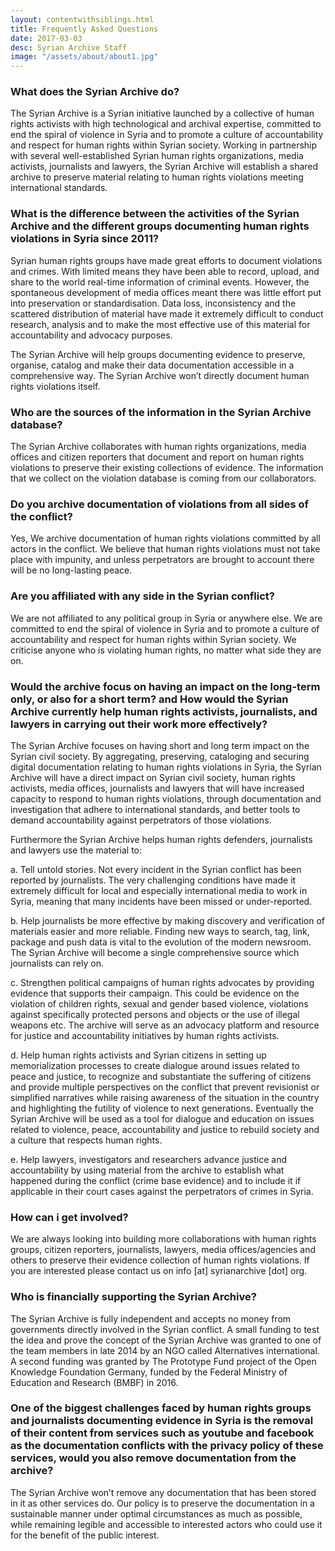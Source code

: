 ```yaml
---
layout: contentwithsiblings.html
title: Frequently Asked Questions
date: 2017-03-03
desc: Syrian Archive Staff
image: "/assets/about/about1.jpg"
---
```


### What does the Syrian Archive do?
The Syrian Archive is a Syrian initiative launched by a collective of human rights activists with high technological and archival expertise, committed to end the spiral of violence in Syria and to promote a culture of accountability and respect for human rights within Syrian society.  Working in partnership with several well-established Syrian human rights organizations, media activists, journalists and lawyers, the Syrian Archive will establish a shared archive to preserve material relating to human rights violations meeting international standards.

### What is the difference between the activities of the Syrian Archive and the different groups documenting human rights violations in Syria since 2011?
Syrian human rights groups have made great efforts to document violations and crimes. With limited means they have been able to record, upload, and share to the world real-time information of criminal events. However, the spontaneous development of media offices meant there was little effort put into preservation or standardisation. Data loss, inconsistency and the scattered distribution of material have made it extremely difficult to conduct research, analysis and to make the most effective use of this material for accountability and advocacy purposes.

The Syrian Archive will help groups documenting evidence to preserve, organise, catalog and make their data documentation accessible in a comprehensive way. The Syrian Archive won’t directly document human rights violations itself.

### Who are the sources of the information in the Syrian Archive database?
The Syrian Archive collaborates with human rights organizations, media offices and citizen reporters that document and report on human rights violations to preserve their existing collections of evidence. The information that we collect on the violation database is coming from our collaborators.

### Do you archive documentation of violations from all sides of the conflict?
Yes, We archive documentation of human rights violations committed by all actors in the conflict. We believe that human rights violations must not take place with impunity, and unless perpetrators are brought to account there will be no long-lasting peace.

### Are you affiliated with any side in the Syrian conflict?
We are not affiliated to any political group in Syria or anywhere else. We are committed to end the spiral of violence in Syria and to promote a culture of accountability and respect for human rights within Syrian society. We criticise anyone who is violating human rights, no matter what side they are on.

### Would the archive focus on having an impact on the long-term only, or also for a short term? and How would the Syrian Archive currently help human rights activists, journalists, and lawyers in carrying out their work more effectively?
The Syrian Archive focuses on having short and long term impact on the Syrian civil society. By aggregating, preserving, cataloging and securing digital documentation relating to human rights violations in Syria, the Syrian Archive will have a direct impact on Syrian civil society, human rights activists, media offices, journalists and lawyers that will have increased capacity to respond to human rights violations, through documentation and investigation that adhere to international standards, and better tools to demand accountability against perpetrators of those violations.

Furthermore the Syrian Archive helps human rights defenders, journalists and lawyers use the material to:

a. Tell untold stories. Not every incident in the Syrian conflict has been reported by journalists. The very challenging conditions have made it extremely difficult for local and especially international media to work in Syria, meaning that many incidents have been missed or under-reported.

b. Help journalists be more effective by making discovery and verification of materials easier and more reliable. Finding new ways to search, tag, link, package and push data is vital to the evolution of the modern newsroom. The Syrian Archive will become a single comprehensive source which journalists can rely on.

c. Strengthen political campaigns of human rights advocates by providing evidence that supports their campaign. This could be evidence on the violation of children rights, sexual and gender based violence, violations against specifically protected persons and objects or the use of illegal weapons etc. The archive will serve as an advocacy platform and resource for justice and accountability initiatives by human rights activists.

d. Help human rights activists and Syrian citizens in setting up memorialization processes to create dialogue around issues related to peace and justice, to recognize and substantiate the suffering of citizens and provide multiple perspectives on the conflict that prevent revisionist or simplified narratives while raising awareness of the situation in the country and highlighting the futility of violence to next generations. Eventually the Syrian Archive will be used as a tool for dialogue and education on issues related to violence, peace, accountability and justice to rebuild society and a culture that respects human rights.

e. Help lawyers, investigators and researchers advance justice and accountability by using material from the archive to establish what happened during the conflict (crime base evidence) and to include it if applicable in their court cases against the perpetrators of crimes in Syria.

### How can i get involved?
We are always looking into building more collaborations with human rights groups, citizen reporters, journalists, lawyers, media offices/agencies and others to preserve their evidence collection of human rights violations. If you are interested please contact us on info [at] syrianarchive [dot] org.

### Who is financially supporting the Syrian Archive?
The Syrian Archive is fully independent and accepts no money from governments directly involved in the Syrian conflict.
A small funding to test the idea and prove the concept of the Syrian Archive was granted to one of the team members in late 2014 by an NGO called Alternatives international. A second funding was granted by The Prototype Fund project of the Open Knowledge Foundation Germany, funded by the Federal Ministry of Education and Research (BMBF) in 2016.


### One of the biggest challenges faced by human rights groups and journalists documenting evidence in Syria is the removal of their content from services such as youtube and facebook as the documentation conflicts with the privacy policy of these services, would you also remove documentation from the archive?
The Syrian Archive won’t remove any documentation that has been stored in it as other services do. Our policy is to preserve the documentation in a sustainable manner under optimal circumstances as much as possible, while remaining legible and accessible to interested actors who could use it for the benefit of the public interest.

